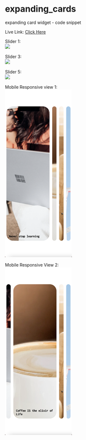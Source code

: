 # expanding_cards
expanding card widget - code snippet

Live Link: [Click Here](https://nicolegeorge.github.io/expanding_cards/)

Slider 1: </br>
<a href="#" rel="nofollow"><img height="550" src="https://github.com/NicoleGeorge/expanding_cards/blob/main/assets/slide_1.png" style="max-width:100%;" target="_blank"></a>

Slider 3: </br>
<a href="#" rel="nofollow"><img height="550" src="https://github.com/NicoleGeorge/expanding_cards/blob/main/assets/slide_3.png" style="max-width:100%;" target="_blank"></a>

Slider 5: </br>
<a href="#" rel="nofollow"><img height="550" src="https://github.com/NicoleGeorge/expanding_cards/blob/main/assets/slide_5.png" style="max-width:100%;" target="_blank"></a>

Mobile Responsive view 1: </br>
<a href="#" rel="nofollow"><img height="550" src="https://github.com/NicoleGeorge/expanding_cards/blob/main/assets/mobile_1.png" style="max-width:100%;" target="_blank"></a>

Mobile Responsive View 2: </br>
<a href="#" rel="nofollow"><img height="550" src="https://github.com/NicoleGeorge/expanding_cards/blob/main/assets/mobile_2.png" style="max-width:100%;" target="_blank"></a>